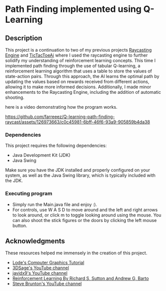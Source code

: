 # Path Finding implemented using Q-Learning

## Description

This project is a continuation to two of my previous projects [Raycasting Engine](https://github.com/farreeez/raycasting-project) and [TicTacToeAi](https://github.com/farreeez/TicTacToeAi) where I used the raycasting engine to further solidify my understanding of reinforcement learning concepts. This time I implemented path finding through the use of tabular Q-learning, a reinforcement learning algorithm that uses a table to store the values of state-action pairs. Through this approach, the AI learns the optimal path by updating the values based on rewards received from different actions, allowing it to make more informed decisions. Additionally, I made minor enhancements to the Raycasting Engine, including the addition of automatic shooting.

here is a video demonstrating how the program works.

https://github.com/farreeez/Q-learning-path-finding-raycast/assets/126973663/c0c45981-6bff-46f6-93a9-905859b4da38


### Dependencies
This project requires the following dependencies:

* Java Development Kit (JDK)
* Java Swing

Make sure you have the JDK installed and properly configured on your system, as well as the Java Swing library, which is typically included with the JDK.

### Executing program

* Simply run the Main.java file and enjoy :).
* For controls, use W A S D to move around and the left and right arrows to look around, or click m to toggle looking around using the mouse. You can also shoot the stick figures or the doors by clicking the left mouse button.

## Acknowledgments

These resources helped me immensely in the creation of this project.
* [Lode's Computer Graphics Tutorial](https://lodev.org/cgtutor/raycasting.html)
* [3DSage's YouTube channel](https://www.youtube.com/@3DSage)
* [javidx9's YouTube channel](https://www.youtube.com/@javidx9)
* [Reinforcement Learning By Richard S, Sutton and Andrew G, Barto](https://www.amazon.com.au/Reinforcement-Learning-Introduction-Richard-Sutton/dp/0262039249/ref=sr_1_1?crid=2JNNPOF0NR79T&dib=eyJ2IjoiMSJ9.RL_QpFZo8-81d0jfpc35DrW-nThf5cRzrBQjfSTnJ7AEg4cvXxbS1RL3v9gsX-zIKnR7ctM8zDCZeRXCbddyE6ZOExU7sZSw75KU63_eqIkEfJgWv9bqeh8PupIoEnrIbbreKcHf4yDCmGAy5I08cc6_QJu8Bbt34CVzY1RVr-5ADaResWK3CBafMvtiG_po.jOmeGGABeVfzVAZo24qyBSHRSXNh66EWs4za48E3ZCU&dib_tag=se&keywords=reinforcement+learning+richard+sutton&qid=1720594036&s=books&sprefix=reinforcement+learning+richard+sutton%2Cstripbooks%2C209&sr=1-1)
* [Steve Brunton's YouTube channel](https://www.youtube.com/@Eigensteve/featured)
